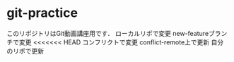 # git-practice
このリポジトリはGit動画講座用です．
ローカルリポで変更
new-featureブランチで変更
<<<<<<< HEAD
コンフリクトで変更
conflict-remote上で更新
自分のリポで更新
